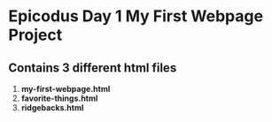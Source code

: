 # **Epicodus Day 1 My First Webpage Project**
## Contains 3 different html files
1. **my-first-webpage.html**
2. **favorite-things.html**
3. **ridgebacks.html**
